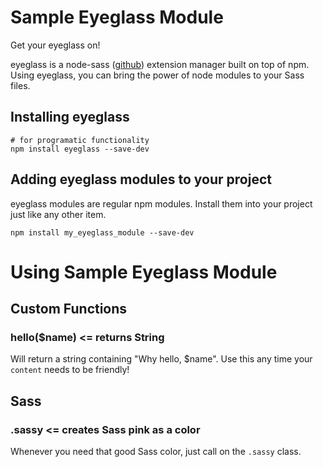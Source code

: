 # Sample Eyeglass Module
Get your eyeglass on!

eyeglass is a node-sass ([github](https://github.com/sass/node-sass)) extension manager built on top of npm. Using eyeglass, you can bring the power of node modules to your Sass files.

## Installing eyeglass

```
# for programatic functionality
npm install eyeglass --save-dev
```

## Adding eyeglass modules to your project
eyeglass modules are regular npm modules. Install them into your project just like any other item.

`npm install my_eyeglass_module --save-dev`

# Using Sample Eyeglass Module
## Custom Functions
### hello($name) <= returns String
Will return a string containing "Why hello, $name". Use this any time your `content` needs to be friendly!

## Sass
### .sassy <= creates Sass pink as a color
Whenever you need that good Sass color, just call on the `.sassy` class.
